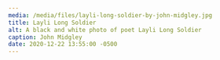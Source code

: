 ```yaml
---
media: /media/files/layli-long-soldier-by-john-midgley.jpg
title: Layli Long Soldier
alt: A black and white photo of poet Layli Long Soldier
caption: John Midgley
date: 2020-12-22 13:55:00 -0500
---
```

